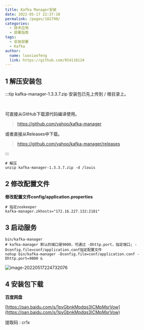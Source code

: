 ```yaml
---
title: Kafka Manager安装
date: 2022-05-17 22:37:10
permalink: /pages/182790/
categories:
  - 技术应用
  - 部署指南 
tags:
  - 安装部署
  - Kafka
author: 
  name: luoxiaofeng
  link: https://github.com/954118124
---
```

## 1 解压安装包

:::tip
kafka-manager-1.3.3.7.zip 安装包已先上传到 / 根目录上。

<br>

可直接从GitHub下载源代码编译使用。

> https://github.com/yahoo/kafka-manager

或者直接从Releases中下载。

> https://github.com/yahoo/kafka-manager/releases

:::

````shell
# 解压
unzip kafka-manager-1.3.3.7.zip -d /louis
````

## 2 修改配置文件

**修改配置文件config/application.properties**
````shell
# 指定zookeeper
kafka-manager.zkhosts="172.16.227.132:2181"
````

## 3 启动服务

````shell
bin/kafka-manager
# kafka-manager 默认的端口是9000，可通过 -Dhttp.port，指定端口; -Dconfig.file=conf/application.conf指定配置文件
nohup bin/kafka-manager -Dconfig.file=conf/application.conf -Dhttp.port=9000 &
````

![image-20220517224732076](http://media.luoxiaofeng.cn/blog/img/image-20220517224732076.png)

## 4 安装包下载

**百度网盘**

[https://pan.baidu.com/s/1pvGbnkMpdqs3ICMpMsrVow](https://pan.baidu.com/s/1pvGbnkMpdqs3ICMpMsrVow)

提取码 : cr1x